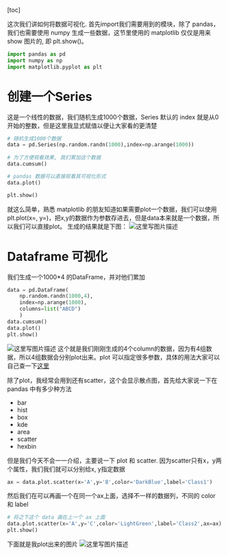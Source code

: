 [toc]

这次我们讲如何将数据可视化. 首先import我们需要用到的模块，除了 pandas，我们也需要使用 numpy 生成一些数据，这节里使用的 matplotlib 仅仅是用来 show 图片的, 即 plt.show()。

```python
import pandas as pd
import numpy as np
import matplotlib.pyplot as plt
```
# 创建一个Series
这是一个线性的数据，我们随机生成1000个数据，Series 默认的 index 就是从0开始的整数，但是这里我显式赋值以便让大家看的更清楚

```python
# 随机生成1000个数据
data = pd.Series(np.random.randn(1000),index=np.arange(1000))
 
# 为了方便观看效果, 我们累加这个数据
data.cumsum()

# pandas 数据可以直接观看其可视化形式
data.plot()

plt.show()
```
就这么简单，熟悉 matplotlib 的朋友知道如果需要plot一个数据，我们可以使用 plt.plot(x=, y=)，把x,y的数据作为参数存进去，但是data本来就是一个数据，所以我们可以直接plot。 生成的结果就是下图：
![这里写图片描述](https://morvanzhou.github.io/static/results/np-pd/3-8-1.png)

# Dataframe 可视化

我们生成一个1000*4 的DataFrame，并对他们累加

```python
data = pd.DataFrame(
    np.random.randn(1000,4),
    index=np.arange(1000),
    columns=list("ABCD")
    )
data.cumsum()
data.plot()
plt.show()
```
![这里写图片描述](https://morvanzhou.github.io/static/results/np-pd/3-8-2.png)
这个就是我们刚刚生成的4个column的数据，因为有4组数据，所以4组数据会分别plot出来。plot 可以指定很多参数，具体的用法大家可以自己查一下[这里](http://pandas.pydata.org/pandas-docs/version/0.18.1/visualization.html)

除了plot，我经常会用到还有scatter，这个会显示散点图，首先给大家说一下在 pandas 中有多少种方法

 - bar 
 - hist 
 - box 
 - kde 
 - area 
 - scatter 
 - hexbin

但是我们今天不会一一介绍，主要说一下 plot 和 scatter. 因为scatter只有x，y两个属性，我们我们就可以分别给x, y指定数据

```python
ax = data.plot.scatter(x='A',y='B',color='DarkBlue',label='Class1')
```
然后我们在可以再画一个在同一个ax上面，选择不一样的数据列，不同的 color 和 label

```python
# 将之下这个 data 画在上一个 ax 上面
data.plot.scatter(x='A',y='C',color='LightGreen',label='Class2',ax=ax)
plt.show()
```
下面就是我plot出来的图片
![这里写图片描述](https://morvanzhou.github.io/static/results/np-pd/3-8-3.png)


